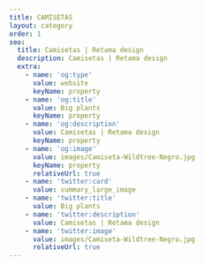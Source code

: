 ```yaml
---
title: CAMISETAS
layout: category
order: 1
seo:
  title: Camisetas | Retama design
  description: Camisetas | Retama design
  extra:
    - name: 'og:type'
      value: website
      keyName: property
    - name: 'og:title'
      value: Big plants
      keyName: property
    - name: 'og:description'
      value: Camisetas | Retama design
      keyName: property
    - name: 'og:image'
      value: images/Camiseta-Wildtree-Negro.jpg
      keyName: property
      relativeUrl: true
    - name: 'twitter:card'
      value: summary_large_image
    - name: 'twitter:title'
      value: Big plants
    - name: 'twitter:description'
      value: Camisetas | Retama design
    - name: 'twitter:image'
      value: images/Camiseta-Wildtree-Negro.jpg
      relativeUrl: true
---
```

